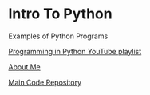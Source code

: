# Intro To Python
Examples of Python Programs

[Programming in Python YouTube playlist](https://www.youtube.com/playlist?list=PLE7qR45qA8Brt46mg87_HKUi6C_OxAa-y)

[About Me](https://www.ericcameron.dev)

[Main Code Repository](https://github.com/profcameron/IntroToPython)
